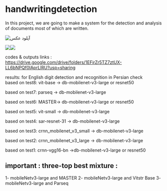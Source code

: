 # handwritingdetection
In this project, we are going to make a system for the detection and analysis of documents most of which are written.


<img src="https://s8.uupload.ir/files/en-check_5chq.jpg" border="0" alt="آپلود عکس" />

<img src="https://uupload.ir/" target="_blank"><img src="https://s8.uupload.ir/files/img_1416_k65z.jpg" border="0">

codes & outputs links : https://drive.google.com/drive/folders/1EFirZr5TZ7ztUX-LL6bNPQf0lAprLlRU?usp=sharing

results: 
for English digit detection and recognition  in Persian check  
based on test8:
vit-base -> db-mobilenet-v3-large or resnet50 

based on test7: 
parseq -> db-mobilenet-v3-large

based on test6:
MASTER-> db-mobilenet-v3-large or resnet50 

based on test5:
vit-small -> db-mobilenet-v3-large

based on test4:
sar-resnet-31 -> db-mobilenet-v3-large

based on test3:
crnn_mobilenet_v3_small -> db-mobilenet-v3-large

based on test2:
crnn_mobilenet_v3_large -> db-mobilenet-v3-large

based on test1:
crnn-vgg16-bn  ->db-mobilenet-v3-large or resnet50 

## important : three-top best mixture : 
1- mobileNetv3-large and MASTER
2- mobileNetv3-large and Vitstr Base
3- mobileNetv3-large and Parseq
